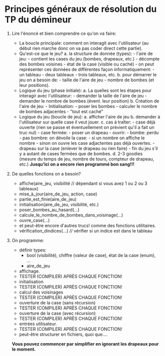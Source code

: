 # Principes généraux de résolution du TP du démineur

1. Lire l'énoncé et bien comprendre ce qu'on va faire:
    * La boucle principale: comment on interagit avec l'utilisateur 
        (au début rien marche donc on va pas coder direct cette partie).
    * Qu'est-ce que le jeu?
        a. la structure de donnée (types): 
            - l'aire de jeu: 
                - contient les cases du jeu (bombes, drapeaux, etc.)
                - décompte des bombes voisines
                - état de la case (visible ou caché)
            - on peut représenter ces données de différentes façon informatiquement:
                - un tableau
                - deux tableaux
                - trois tableaux, etc.
        b. pour démarrer le jeu on a besoin de:
            - taille de l'aire de jeu
            - nombre de bombes (et leur positions).
    * Logique du jeu (phase initiale):
        a. La quelles sont les étapes pour interagir avec l'utilisateur:
            - demander la taille de l'aire de jeu
            - demander le nombre de bombes (évent. leur position)
        b. Création de l'aire de jeu:
            - Initialisation:
                - poser les bombes
                - calculer le nombre de bombes adjacentes
                - "tout est caché"
    * Logique du jeu (boucle de jeu):
        a. afficher l'aire de jeu
        b. demander à l'utilisateur sur quelle case il veut jouer. 
        c. cas à traîter:
            - case déjà ouverte (rien se passe et éventuellement on prévient qu'il a fait un truc nul)
            - case fermée:
                - poser un drapeau
                - ouvrir:
                    - bombe: perdu
                    - pas bombre: on dévoile la case:
                        - si un nombre on affiche le nombre
                        - sinon on ouvre les case adjactentes pas déjà ouvertes.
            - drapeau sur la case (enlever le drapeau ou rien faire)
            - fin du jeu s'il y a autant de cases fermées que de bombes.
        d. 2-3 goodies (mesure du temps de jeu, nombre de tours, compteur de drapeau, etc.)
    **Jusqu'ici on a encore rien programmé bon sang!!!**
2. De quelles fonctions on a besoin?
    * affiche(aire_jeu, visibilité // dépendant si vous avez 1 ou 2 ou 3 tableaux)
    * mise_à_jour(aire_de_jeu, action, case)
    * partie_est_finie(aire_de_jeu)
    * initialisation(aire_de_jeu, visibilité, etc.)
    * poser_bombes_au_hasard(...)
    * calcule_le_nombre_de_bombes_dans_voisinage(...)
    * ouvre_case(...)
    * et peut-être encore d'autres trucs! comme des fonctions utilitaires.
    * vérification_dindices(...) // vérifier si un indice est dans le tableau
3. On programme:
    * définir types: 
        - bool (visibilité), chiffre (valeur de case), état de la case (enum), ...
        - aire_de_jeu
    * affichage.
    * TESTER (COMPILER) APRÈS CHAQUE FONCTION!
    * initialisation
    * TESTER (COMPILER) APRÈS CHAQUE FONCTION!
    * calcul des voisinages
    * TESTER (COMPILER) APRÈS CHAQUE FONCTION!
    * ouverture de la case (sans récursion)
    * TESTER (COMPILER) APRÈS CHAQUE FONCTION!
    * ouverture de la case (avec récursion)
    * TESTER (COMPILER) APRÈS CHAQUE FONCTION!
    * entrées utilisateur.
    * TESTER (COMPILER) APRÈS CHAQUE FONCTION!
    * peut-être structurer en fichiers, quoi que....
            
    **Vous pouvez commencer par simplifier en ignorant les drapeaux pour le moment.**